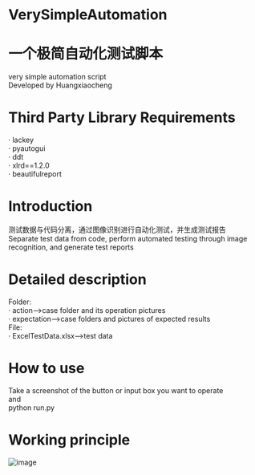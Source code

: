 # VerySimpleAutomation 
# 一个极简自动化测试脚本  
very simple automation script  
Developed by Huangxiaocheng  
# Third Party Library Requirements  
· lackey  
· pyautogui  
· ddt  
· xlrd==1.2.0  
· beautifulreport  
# Introduction  
测试数据与代码分离，通过图像识别进行自动化测试，并生成测试报告  
Separate test data from code, perform automated testing through image recognition, and generate test reports    
# Detailed description  
Folder:  
· action-->case folder and its operation pictures  
· expectation-->case folders and pictures of expected results  
File:  
· ExcelTestData.xlsx-->test data  
# How to use 
Take a screenshot of the button or input box you want to operate  
and  
python run.py  
# Working principle  
![image](https://user-images.githubusercontent.com/33822034/147650134-d45711f1-52cd-4948-aa18-c562047374f9.png)
